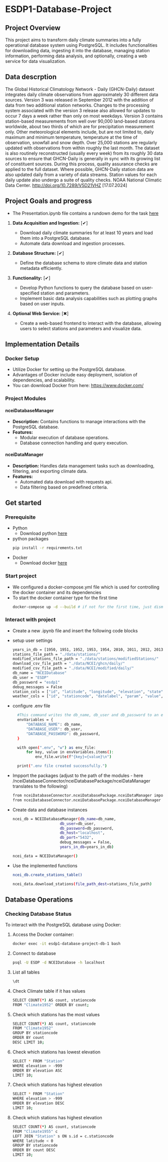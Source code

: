 # ESDP1-Database-Project

## Project Overview

This project aims to transform daily climate summaries into a fully operational database system using PostgreSQL. It
includes functionalities for downloading data, ingesting it into the database, managing station information, performing
data analysis, and optionally, creating a web service for data visualization.

## Data descrption

The Global Historical Climatology Network - Daily (GHCN-Daily) dataset integrates daily climate observations from approximately 30 different data sources. Version 3 was released in September 2012 with the addition of data from two additional station networks. Changes to the processing system associated with the version 3 release also allowed for updates to occur 7 days a week rather than only on most weekdays. Version 3 contains station-based measurements from well over 90,000 land-based stations worldwide, about two thirds of which are for precipitation measurement only. Other meteorological elements include, but are not limited to, daily maximum and minimum temperature, temperature at the time of observation, snowfall and snow depth. Over 25,000 stations are regularly updated with observations from within roughly the last month. The dataset is also routinely reconstructed (usually every week) from its roughly 30 data sources to ensure that GHCN-Daily is generally in sync with its growing list of constituent sources. During this process, quality assurance checks are applied to the full dataset. Where possible, GHCN-Daily station data are also updated daily from a variety of data streams. Station values for each daily update also undergo a suite of quality checks.
NOAA National Climatic Data Center. http://doi.org/10.7289/V5D21VHZ [17.07.2024]

## Project Goals and progress

- The Presentation.ipynb file contains a rundown demo for the task [here](./Presentation.ipynb)

1. **Data Acquisition and Ingestion:** [✔]

    - Download daily climate summaries for at least 10 years and load them into a PostgreSQL database.
    - Automate data download and ingestion processes.

2. **Database Structure:** [✔]

    - Define the database schema to store climate data and station metadata efficiently.

3. **Functionality:** [✔]

    - Develop Python functions to query the database based on user-specified station and parameters.
    - Implement basic data analysis capabilities such as plotting graphs based on user inputs.

4. **Optional Web Service:** [✖]
    - Create a web-based frontend to interact with the database, allowing users to select stations and parameters and
      visualize data.

## Implementation Details

### Docker Setup

- Utilize Docker for setting up the PostgreSQL database.
- Advantages of Docker include easy deployment, isolation of dependencies, and scalability.
- You can download Docker from here: https://www.docker.com/

### Project Modules

#### nceiDatabaseManager

- **Description:** Contains functions to manage interactions with the PostgreSQL database.
- **Features:**
    - Modular execution of database operations.
    - Database connection handling and query execution.

#### nceiDataManager

- **Description:** Handles data management tasks such as downloading, filtering, and exporting climate data.
- **Features:**
    - Automated data download with requests api.
    - Data filtering based on predefined criteria.

## Get started

### Prerequisite

- Python
  - Download python [here](https://www.python.org/downloads/)
- python packages
  ```bash
  pip install -r requirements.txt
  ```
- Docker
  - Download docker [here](https://docs.docker.com/get-docker/)

### Start project

- We configured a docker-compose.yml file which is used for controlling the docker container and its dependencies
- To start the docker container type for the first time
  ```bash
  docker-compose up -d --build # if not for the first time, just dismiss the --build flag
  ```

### Interact with project

- Create a new .ipynb file and insert the following code blocks
- setup user settings
  ```bash
  years_in_db = [1950, 1951, 1952, 1953, 1954, 2010, 2011, 2012, 2013, 2014]
  stations_file_path = "./data/stations/"
  modified_stations_file_path = "./data/stations/modifiedStations/"
  download_csv_file_path = "./data/NCEI/ghcn/daily/"
  modified_csv_file_path = "./data/NCEI/modified/daily/"
  db_name = "NCEIDatabase"
  db_user = "ESDP"
  db_password = "esdp1"
  debug_messages = False
  station_cols = ["id", "latitude", "longitude", "elevation", "state", "name", "gsn_flag", "hcn_crn_flag", "wmo_id"]
  weather_cols = ["id", "stationcode", "datelabel", "param", "value", "mflag", "qflag", "sflag", "time"]
  ```
- configure .env file

  ```bash
    #This command writes the db_name, db_user and db_password to an env file which is used by the docker-container during postgresql setup
    envVariables = {
        "DATABASE_NAME": db_name,
        "DATABASE_USER": db_user,
        "DATABASE_PASSWORD": db_password,
    }

    with open(".env", "w") as env_file:
        for key, value in envVariables.items():
            env_file.write(f"{key}={value}\n")

    print(".env file created successfully.")
  ```

- Impport the packages (adjust to the path of the modules - here /nceiDatabaseConnector/nceiDatabasePackage/nceiDataManager translates to the following)
  ```bash
  from nceiDatabaseConnector.nceiDatabasePackage.nceiDataManager import NCEIDataManager
  from nceiDatabaseConnector.nceiDatabasePackage.nceiDatabaseManager import NCEIDatabaseManager
  ```
- Create data and database instances

  ```bash
  ncei_db = NCEIDatabaseManager(db_name=db_name,
                       db_user=db_user,
                       db_password=db_password,
                       db_host="localhost",
                       db_port="5432",
                       debug_messages = False,
                       years_in_db=years_in_db)

  ncei_data = NCEIDataManager()
  ```

- Use the implemented functions

  ```bash
  ncei_db.create_stations_table()

  ncei_data.download_stations(file_path_dest=stations_file_path)
  ```

## Database Operations

### Checking Database Status

To interact with the PostgreSQL database using Docker:

1. Access the Docker container:

   ```bash
   docker exec -it esdp1-database-project-db-1 bash
   ```

2. Connect to database
   ```bash
   psql -U ESDP -d NCEIDatabase -h localhost
   ```
3. List all tables
   ```bash
   \dt
   ```
4. Check Climate table if it has values
   ```bash
   SELECT COUNT(*) AS count, stationcode
   FROM "Climate1952" ORDER BY count;
   ```
5. Check which stations has the most values
   ```bash
   SELECT COUNT(*) AS count, stationcode
   FROM "Climate1952"
   GROUP BY stationcode
   ORDER BY count
   DESC LIMIT 10;
   ```
6. Check which stations has lowest elevation
   ```bash
   SELECT * FROM "Station"
   WHERE elevation > -999
   ORDER BY elevation ASC
   LIMIT 10;
   ```
7. Check which stations has highest elevation
   ```bash
   SELECT * FROM "Station"
   WHERE elevation > -999
   ORDER BY elevation DESC
   LIMIT 10;
   ```
8. Check which stations has highest elevation
   ```bash
   SELECT COUNT(*) AS count, stationcode
   FROM "Climate1955" c
   LEFT JOIN "Station" s ON s.id = c.stationcode
   WHERE latitude < 0
   GROUP BY stationcode
   ORDER BY count DESC
   LIMIT 10;
   ```
